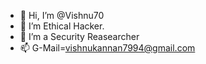 - 👋 Hi, I’m @Vishnu70
- 👀 I’m Ethical Hacker.
- 🌱 I’m a Security Reasearcher
- 📫 G-Mail=vishnukannan7994@gmail.com

<!---
Vishnu70/Vishnu70 is a ✨ special ✨ repository because its `README.md` (this file) appears on your GitHub profile.
You can click the Preview link to take a look at your changes.
--->
